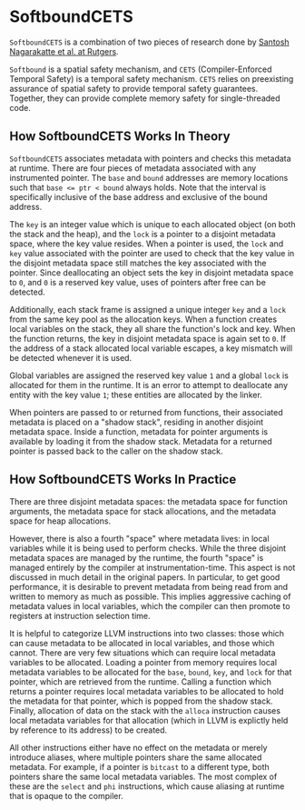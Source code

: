 # SoftboundCETS

`SoftboundCETS` is a combination of two pieces of research done by [Santosh
Nagarakatte et al. at
Rutgers](https://www.cs.rutgers.edu/~santosh.nagarakatte/softbound/).

`Softbound` is a spatial safety mechanism, and `CETS` (Compiler-Enforced
Temporal Safety) is a temporal safety mechanism. `CETS` relies on preexisting
assurance of spatial safety to provide temporal safety guarantees. Together,
they can provide complete memory safety for single-threaded code.

## How SoftboundCETS Works In Theory

`SoftboundCETS` associates metadata with pointers and checks this metadata at
runtime. There are four pieces of metadata associated with any instrumented
pointer. The `base` and `bound` addresses are memory locations such that `base
<= ptr < bound` always holds. Note that the interval is specifically inclusive
of the base address and exclusive of the bound address.

The `key` is an integer value which is unique to each allocated object (on both
the stack and the heap), and the `lock` is a pointer to a disjoint metadata
space, where the key value resides. When a pointer is used, the `lock` and
`key` value associated with the pointer are used to check that the key value in
the disjoint metadata space still matches the key associated with the pointer.
Since deallocating an object sets the key in disjoint metadata space to `0`,
and `0` is a reserved key value, uses of pointers after free can be detected.

Additionally, each stack frame is assigned a unique integer `key` and a `lock`
from the same key pool as the allocation keys. When a function creates
local variables on the stack, they all share the function's lock and key. When
the function returns, the key in disjoint metadata space is again set to `0`.
If the address of a stack allocated local variable escapes, a key mismatch
will be detected whenever it is used.

Global variables are assigned the reserved key value `1` and a global `lock` is
allocated for them in the runtime. It is an error to attempt to deallocate any
entity with the key value `1`; these entities are allocated by the linker.

When pointers are passed to or returned from functions, their associated
metadata is placed on a "shadow stack", residing in another disjoint metadata
space. Inside a function, metadata for pointer arguments is available by
loading it from the shadow stack. Metadata for a returned pointer is passed
back to the caller on the shadow stack.

## How SoftboundCETS Works In Practice

There are three disjoint metadata spaces: the metadata space for function
arguments, the metadata space for stack allocations, and the metadata
space for heap allocations.

However, there is also a fourth "space" where metadata lives: in local
variables while it is being used to perform checks. While the three disjoint
metadata spaces are managed by the runtime, the fourth "space" is managed
entirely by the compiler at instrumentation-time. This aspect is not discussed
in much detail in the original papers. In particular, to get good performance,
it is desirable to prevent metadata from being read from and written to memory
as much as possible. This implies aggressive caching of metadata values in
local variables, which the compiler can then promote to registers at
instruction selection time.

It is helpful to categorize LLVM instructions into two classes: those which can
cause metadata to be allocated in local variables, and those which cannot.
There are very few situations which can require local metadata variables to be
allocated. Loading a pointer from memory requires local metadata variables to
be allocated for the `base`, `bound`, `key`, and `lock` for that pointer, which
are retrieved from the runtime. Calling a function which returns a pointer
requires local metadata variables to be allocated to hold the metadata for that
pointer, which is popped from the shadow stack. Finally, allocation of data on
the stack with the `alloca` instruction causes local metadata variables for
that allocation (which in LLVM is explictly held by reference to its address)
to be created.

All other instructions either have no effect on the metadata or merely
introduce aliases, where multiple pointers share the same allocated metadata.
For example, if a pointer is `bitcast` to a different type, both pointers share
the same local metadata variables. The most complex of these are the `select`
and `phi` instructions, which cause aliasing at runtime that is opaque to the
compiler.
